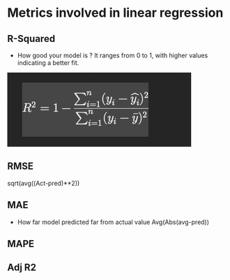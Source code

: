 # Metrics involved in linear regression 

## R-Squared 

- How good your model is ? It ranges from 0 to 1, with higher values indicating a better fit.

![alt text](image.png)

## RMSE 

sqrt(avg((Act-pred)**2))

## MAE

- How far model predicted far from actual value
Avg(Abs(avg-pred))
## MAPE 

## Adj R2